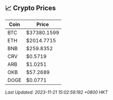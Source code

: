 ## 📈 Crypto Prices

| Coin | Price |
| ---- | ----- |
| BTC | $37380.1599 |
| ETH | $2014.7715 |
| BNB | $259.8352 |
| CRV | $0.5719 |
| ARB | $1.0251 |
| OKB | $57.2689 |
| DOGE | $0.0771 |

_Last Updated: 2023-11-21 15:02:59.192 +0800 HKT_